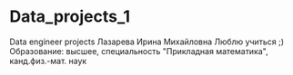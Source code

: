 # Data_projects_1
Data engineer projects
Лазарева Ирина Михайловна
Люблю учиться ;)
Образование: высшее, специальность "Прикладная математика", канд.физ.-мат. наук
